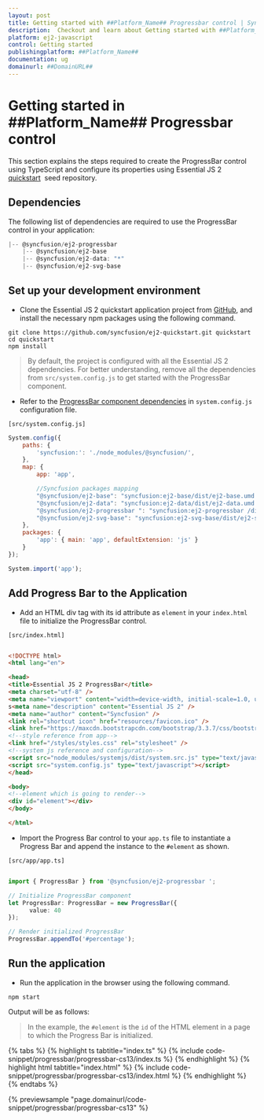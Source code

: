 ```yaml
---
layout: post
title: Getting started with ##Platform_Name## Progressbar control | Syncfusion
description:  Checkout and learn about Getting started with ##Platform_Name## Progressbar control of Syncfusion Essential JS 2 and more details.
platform: ej2-javascript
control: Getting started 
publishingplatform: ##Platform_Name##
documentation: ug
domainurl: ##DomainURL##
---
```


# Getting started in ##Platform_Name## Progressbar control

This section explains the steps required to create the ProgressBar control using TypeScript and configure its properties using Essential JS 2 [quickstart](https://github.com/syncfusion/ej2-quickstart.git) &nbsp;seed repository.

## Dependencies

The following list of dependencies are required to use the ProgressBar control in your application:

```javascript
|-- @syncfusion/ej2-progressbar
    |-- @syncfusion/ej2-base
    |-- @syncfusion/ej2-data: "*"
    |-- @syncfusion/ej2-svg-base
```

## Set up your development environment

* Clone the Essential JS 2 quickstart application project from [GitHub](https://github.com/syncfusion/ej2-quickstart.git), and install the necessary npm packages using the following command.

```
git clone https://github.com/syncfusion/ej2-quickstart.git quickstart
cd quickstart
npm install
```

> By default, the project is configured with all the Essential JS 2 dependencies. For better understanding, remove all the dependencies from `src/system.config.js` to get started with the ProgressBar component.

* Refer to the [ProgressBar component dependencies](#dependencies) in `system.config.js` configuration file.

`[src/system.config.js]`

```js
System.config({
    paths: {
        'syncfusion:': './node_modules/@syncfusion/',
    },
    map: {
        app: 'app',

        //Syncfusion packages mapping
        "@syncfusion/ej2-base": "syncfusion:ej2-base/dist/ej2-base.umd.min.js",
        "@syncfusion/ej2-data": "syncfusion:ej2-data/dist/ej2-data.umd.min.js",
        "@syncfusion/ej2-progressbar ": "syncfusion:ej2-progressbar /dist/ej2-progressbar .umd.min.js",
        "@syncfusion/ej2-svg-base": "syncfusion:ej2-svg-base/dist/ej2-svg-base.umd.min.js",
    },
    packages: {
        'app': { main: 'app', defaultExtension: 'js' }
    }
});

System.import('app');
```

## Add Progress Bar to the Application

* Add an HTML div tag with its id attribute as `element` in your `index.html` file to initialize the ProgressBar control.

`[src/index.html]`

```html

<!DOCTYPE html>
<html lang="en">

<head>
<title>Essential JS 2 ProgressBar</title>
<meta charset="utf-8" />
<meta name="viewport" content="width=device-width, initial-scale=1.0, user-scalable=no" />
s<meta name="description" content="Essential JS 2" />
<meta name="author" content="Syncfusion" />
<link rel="shortcut icon" href="resources/favicon.ico" />
<link href="https://maxcdn.bootstrapcdn.com/bootstrap/3.3.7/css/bootstrap.min.css" rel="stylesheet" />
<!--style reference from app-->
<link href="/styles/styles.css" rel="stylesheet" />
<!--system js reference and configuration-->
<script src="node_modules/systemjs/dist/system.src.js" type="text/javascript"></script>
<script src="system.config.js" type="text/javascript"></script>
</head>

<body>
<!--element which is going to render-->
<div id="element"></div>
</body>

</html>
```

* Import the Progress Bar control to your `app.ts` file to instantiate a Progress Bar and append the  instance to the `#element` as shown.

`[src/app/app.ts]`

```ts

import { ProgressBar } from '@syncfusion/ej2-progressbar ';

// Initialize ProgressBar component
let ProgressBar: ProgressBar = new ProgressBar({
      value: 40
});

// Render initialized ProgressBar
ProgressBar.appendTo('#percentage');

```

## Run the application

* Run the application in the browser using the following command.

```
npm start
```

Output will be as follows:

> In the example, the `#element` is the `id` of the HTML element in a page to which the Progress Bar is initialized.

{% tabs %}
{% highlight ts tabtitle="index.ts" %}
{% include code-snippet/progressbar/progressbar-cs13/index.ts %}
{% endhighlight %}
{% highlight html tabtitle="index.html" %}
{% include code-snippet/progressbar/progressbar-cs13/index.html %}
{% endhighlight %}
{% endtabs %}
          
{% previewsample "page.domainurl/code-snippet/progressbar/progressbar-cs13" %}